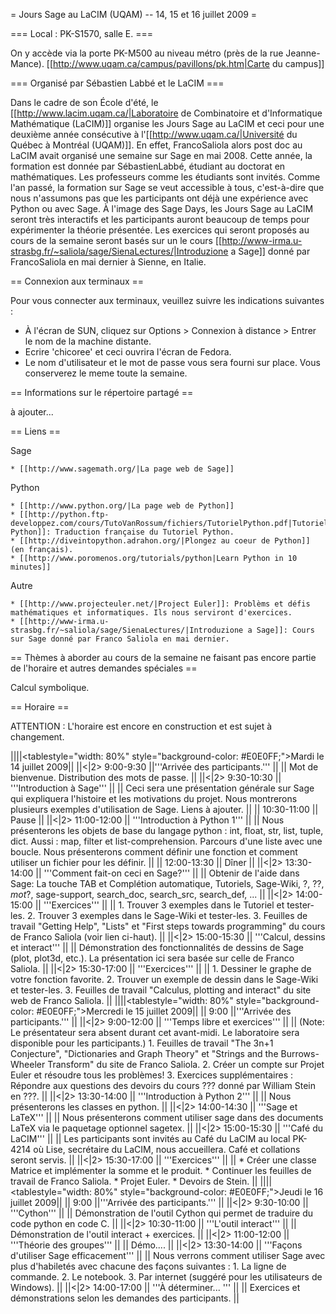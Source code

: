 = Jours Sage au LaCIM (UQAM) -- 14, 15 et 16 juillet 2009 =


=== Local : PK-S1570, salle E. ===

On y accède via la porte PK-M500 au niveau métro (près de la rue Jeanne-Mance).
[[http://www.uqam.ca/campus/pavillons/pk.htm|Carte du campus]]

=== Organisé par Sébastien Labbé et le LaCIM ===

Dans le cadre de son École d'été, le [[http://www.lacim.uqam.ca/|Laboratoire de Combinatoire et d'Informatique Mathématique (LaCIM)]] organise les Jours Sage au LaCIM et ceci pour une deuxième année consécutive à l'[[http://www.uqam.ca/|Université du Québec à Montréal (UQAM)]]. En effet, FrancoSaliola alors post doc au LaCIM avait organisé une semaine sur Sage en mai 2008. Cette année, la formation est donnée par SébastienLabbé, étudiant au doctorat en mathématiques. Les professeurs comme les étudiants sont invités. Comme l'an passé, la formation sur Sage se veut accessible à tous, c'est-à-dire que nous n'assumons pas que les participants ont déjà une expérience avec Python ou avec Sage. À l'image des Sage Days, les Jours Sage au LaCIM seront très interactifs et les participants auront beaucoup de temps pour expérimenter la théorie présentée. Les exercices qui seront proposés au cours de la semaine seront basés sur un le cours [[http://www-irma.u-strasbg.fr/~saliola/sage/SienaLectures/|Introduzione a Sage]] donné par FrancoSaliola en mai dernier à Sienne, en Italie.

== Connexion aux terminaux ==

Pour vous connecter aux terminaux, veuillez suivre les indications suivantes :

 * À l'écran de SUN, cliquez sur Options > Connexion à distance > Entrer le nom de la machine distante.
 * Ecrire 'chicoree' et ceci ouvrira l'écran de Fedora.
 * Le nom d'utilisateur et le mot de passe vous sera fourni sur place. Vous conserverez le meme toute la semaine.


== Informations sur le répertoire partagé ==

à ajouter...

== Liens ==

Sage

    * [[http://www.sagemath.org/|La page web de Sage]]

Python

    * [[http://www.python.org/|La page web de Python]]
    * [[http://python.ftp-developpez.com/cours/TutoVanRossum/fichiers/TutorielPython.pdf|Tutoriel Python]]: Traduction française du Tutoriel Python.
    * [[http://diveintopython.adrahon.org/|Plongez au coeur de Python]] (en français).
    * [[http://www.poromenos.org/tutorials/python|Learn Python in 10 minutes]]

Autre

    * [[http://www.projecteuler.net/|Project Euler]]: Problèms et défis mathématiques et informatiques. Ils nous serviront d'exercices.
    * [[http://www-irma.u-strasbg.fr/~saliola/sage/SienaLectures/|Introduzione a Sage]]: Cours sur Sage donné par Franco Saliola en mai dernier.

== Thèmes à aborder au cours de la semaine ne faisant pas encore partie de l'horaire et autres demandes spéciales ==

Calcul symbolique.

== Horaire ==

ATTENTION : L'horaire est encore en construction et est sujet à changement.

||||<tablestyle="width: 80%" style="background-color: #E0E0FF;">Mardi le 14 juillet 2009||
||<|2> 9:00-9:30 ||'''Arrivée des participants.''' ||
|| Mot de bienvenue. Distribution des mots de passe. ||
||<|2> 9:30-10:30 || '''Introduction à Sage''' ||
|| Ceci sera une présentation générale sur Sage qui expliquera l'histoire et les motivations du projet. Nous montrerons plusieurs exemples d'utilisation de Sage. Liens à ajouter. ||
|| 10:30-11:00 || Pause ||
||<|2> 11:00-12:00 || '''Introduction à Python 1''' ||
|| Nous présenterons les objets de base du langage python : int, float, str, list, tuple, dict. Aussi : map, filter et list-comprehension. Parcours d'une liste avec une boucle. Nous présenterons comment définir une fonction et comment utiliser un fichier pour les définir. ||
|| 12:00-13:30 || Dîner ||
||<|2> 13:30-14:00 || '''Comment fait-on ceci en Sage?''' ||
|| Obtenir de l'aide dans Sage: La touche TAB et Complétion automatique, Tutoriels, Sage-Wiki, ?, ??, *mot*?, sage-support, search_doc, search_src, search_def, ... ||
||<|2> 14:00-15:00 || '''Exercices''' ||
|| 1. Trouver 3 exemples dans le Tutoriel et tester-les.  2. Trouver 3 exemples dans le Sage-Wiki et tester-les. 3. Feuilles de travail "Getting Help",   "Lists" et "First steps towards programming" du cours de Franco Saliola (voir lien ci-haut). ||
||<|2> 15:00-15:30 || '''Calcul, dessins et interact''' ||
|| Démonstration des fonctionnalités de dessins de Sage (plot, plot3d, etc.). La présentation ici sera basée sur celle de Franco Saliola. ||
||<|2> 15:30-17:00 || '''Exercices''' ||
|| 1. Dessiner le graphe de votre fonction favorite. 2. Trouver un exemple de dessin dans le Sage-Wiki et tester-les. 3. Feuilles de travail "Calculus, plotting and interact" du site web de Franco Saliola. ||
||||<tablestyle="width: 80%" style="background-color: #E0E0FF;">Mercredi le 15 juillet 2009||
|| 9:00 ||'''Arrivée des participants.''' ||
||<|2> 9:00-12:00 || '''Temps libre et exercices''' ||
|| (Note: Le présentateur sera absent durant cet avant-midi. Le laboratoire sera disponible pour les participants.) 1. Feuilles de travail "The 3n+1 Conjecture", "Dictionaries and Graph Theory" et "Strings and the Burrows-Wheeler Transform" du site de Franco Saliola. 2. Créer un compte sur Projet Euler et résoudre tous les problèmes! 3. Exercices supplémentaires : Répondre aux questions des devoirs du cours ??? donné par William Stein en ???. ||
||<|2> 13:30-14:00 || '''Introduction à Python 2''' ||
|| Nous présenterons les classes en python. ||
||<|2> 14:00-14:30 || '''Sage et LaTeX''' ||
|| Nous présenterons comment utiliser sage dans des documents LaTeX via le paquetage optionnel sagetex. ||
||<|2> 15:00-15:30 || '''Café du LaCIM''' ||
|| Les participants sont invités au Café du LaCIM au local PK-4214 où Lise, secrétaire du LaCIM, nous accueillera. Café et collations seront servis. ||
||<|2> 15:30-17:00 || '''Exercices''' ||
|| * Créer une classe Matrice et implémenter la somme et le produit. * Continuer les feuilles de travail de Franco Saliola. * Projet Euler. * Devoirs de Stein. ||
||||<tablestyle="width: 80%" style="background-color: #E0E0FF;">Jeudi le 16 juillet 2009||
|| 9:00 ||'''Arrivée des participants.''' ||
||<|2> 9:30-10:00 || '''Cython''' ||
|| Démonstration de l'outil Cython qui permet de traduire du code python en code C. ||
||<|2> 10:30-11:00 || '''L'outil interact''' ||
|| Démonstration de l'outil interact + exercices. ||
||<|2> 11:00-12:00 || '''Théorie des groupes''' ||
|| Démo.... ||
||<|2> 13:30-14:00 || '''Façons d'utiliser Sage efficacement''' ||
|| Nous verrons comment utiliser Sage avec plus d'habiletés avec chacune des façons suivantes : 1. La ligne de commande. 2. Le notebook.  3. Par internet (suggéré pour les utilisateurs de Windows). ||
||<|2> 14:00-17:00 || '''À déterminer... ''' ||
|| Exercices et démonstrations selon les demandes des participants. ||
